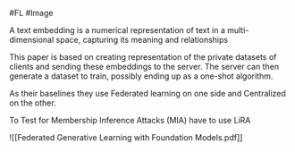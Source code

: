 #FL #Image 

A text embedding is a numerical representation of text in a multi-dimensional space, capturing its meaning and relationships

This paper is based on creating representation of the private datasets of clients and sending these embeddings to the server. The server can then generate a dataset to train, possibly ending up as a one-shot algorithm.

As their baselines they use Federated learning on one side and Centralized on the other.

To Test for Membership Inference Attacks (MIA) have to use LiRA

![[Federated Generative Learning with Foundation Models.pdf]]